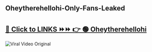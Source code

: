 
 ## Oheytherehellohi-Only-Fans-Leaked

# <h2><a href="https://clipsfans.com/Oheytherehellohi&ref=git">🔗 Click to LINKS ⏩⏩ 👉 🟢 Oheytherehellohi </a></h2>

<a href="https://clipsfans.com/Oheytherehellohi&ref=git" rel="nofollow" data-target="animated-image.originalLink"><img src="https://i.ibb.co.com/xMMVF88/686577567.gif" alt="Viral Video Original" style="max-width: 100%; display: inline-block;" data-target="animated-image.originalImage"></a>
